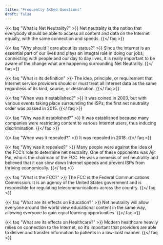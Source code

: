 ```yaml
---
title: "Frequently Asked Questions"
draft: false
---
```


{{< faq "What is Net Neutrality?" >}}
Net neutrality is the notion that everybody should be able to access all content and data on the Internet equally, with the same connection and speeds.
{{</ faq >}}

{{< faq "Why should I care about its status?" >}}
Since the internet is an essential part of our lives and plays an integral role in doing our jobs, connecting with people and our day to day lives, it is really important to be aware of the change what are happening surrounding Net Neutrality. 
{{</ faq >}}


{{< faq "What is its definition" >}}
The idea, principle, or requirement that Internet service providers should or must treat all Internet data as the same regardless of its kind, source, or destination.
{{</ faq >}}


{{< faq "When was it established?" >}}
It was coined in 2003, but with various events taking place surrounding the ISPs, the first net neutrality order was passed in 2015.
{{</ faq >}}

{{< faq "Why was it established?" >}}
It was established because many companies were restricting content to various Internet users, thus inducing discrimination.
{{</ faq >}}


{{< faq "When was it repealed?" >}}
It was repealed in 2018.
{{</ faq >}}

{{< faq "Why was it repealed?" >}}
Many people were against the idea of the FCC’s role to determine net neutrality. One of these opponents was Ajit Pai, who is the chairman of the FCC. He was a nemesis of net neutrality and believed that it can slow down Internet speeds and prevent ISPs from thriving economically. 
{{</ faq >}}

{{< faq "What is the FCC?" >}}
The FCC is the Federal Communications Commission. It is an agency of the United States government and is responsible for regulating telecommunications across the country.
{{</ faq >}}

{{< faq "What are its effects on Education?" >}}
Net neutrality will allow everyone around the world view educational content in the same way, allowing everyone to gain equal learning opportunities.
{{</ faq >}}

{{< faq "What are its effects on Healthcare?" >}}
Modern healthcare heavily relies on connection to the Internet, so it’s important that providers are able to deliver and transfer information to patients in a low-cost manner. 
{{</ faq >}}




